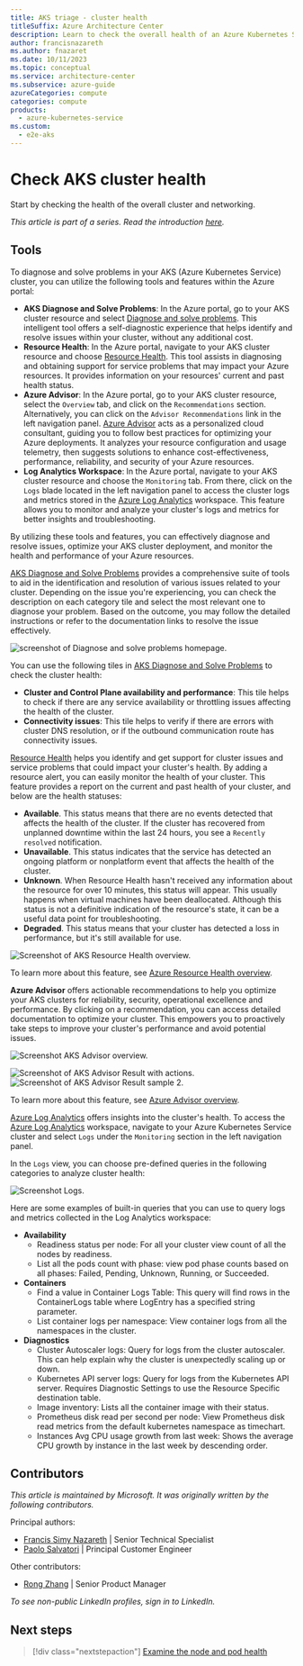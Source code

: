 ```yaml
---
title: AKS triage - cluster health
titleSuffix: Azure Architecture Center
description: Learn to check the overall health of an Azure Kubernetes Service (AKS) cluster, as part of a triage step for AKS clusters.
author: francisnazareth
ms.author: fnazaret
ms.date: 10/11/2023
ms.topic: conceptual
ms.service: architecture-center
ms.subservice: azure-guide
azureCategories: compute
categories: compute
products:
  - azure-kubernetes-service
ms.custom:
  - e2e-aks
---
```


# Check AKS cluster health

Start by checking the health of the overall cluster and networking.

_This article is part of a series. Read the introduction [here](aks-triage-practices.md)._

## Tools

To diagnose and solve problems in your AKS (Azure Kubernetes Service) cluster, you can utilize the following tools and features within the Azure portal:

- **AKS Diagnose and Solve Problems**: In the Azure portal, go to your AKS cluster resource and select [Diagnose and solve problems](/azure/aks/aks-diagnostics). This intelligent tool offers a self-diagnostic experience that helps identify and resolve issues within your cluster, without any additional cost.
- **Resource Health**: In the Azure portal, navigate to your AKS cluster resource and choose [Resource Health](/azure/service-health/resource-health-overview). This tool assists in diagnosing and obtaining support for service problems that may impact your Azure resources. It provides information on your resources' current and past health status.
- **Azure Advisor**: In the Azure portal, go to your AKS cluster resource, select the `Overview` tab, and click on the `Recommendations` section. Alternatively, you can click on the `Advisor Recommendations` link in the left navigation panel. [Azure Advisor](/azure/advisor/advisor-overview)  acts as a personalized cloud consultant, guiding you to follow best practices for optimizing your Azure deployments. It analyzes your resource configuration and usage telemetry, then suggests solutions to enhance cost-effectiveness, performance, reliability, and security of your Azure resources.
- **Log Analytics Workspace**: In the Azure portal, navigate to your AKS cluster resource and choose the `Monitoring` tab. From there, click on the `Logs` blade located in the left navigation panel to access the cluster logs and metrics stored in the [Azure Log Analytics](/azure/azure-monitor/logs/log-analytics-overview) workspace. This feature allows you to monitor and analyze your cluster's logs and metrics for better insights and troubleshooting.

By utilizing these tools and features, you can effectively diagnose and resolve issues, optimize your AKS cluster deployment, and monitor the health and performance of your Azure resources.

[AKS Diagnose and Solve Problems](/azure/aks/aks-diagnostics) provides a comprehensive suite of tools to aid in the identification and resolution of various issues related to your cluster. Depending on the issue you're experiencing, you can check the description on each category tile and select the most relevant one to diagnose your problem. Based on the outcome, you may follow the detailed instructions or refer to the documentation links to resolve the issue effectively. 

![screenshot of Diagnose and solve problems homepage.](images/aks-diagnostics.png)

You can use the following tiles in [AKS Diagnose and Solve Problems](/azure/aks/aks-diagnostics) to check the cluster health:

- **Cluster and Control Plane availability and performance**: This tile helps to check if there are any service availability or throttling issues affecting the health of the cluster.
- **Connectivity issues**: This tile helps to verify if there are errors with cluster DNS resolution, or if the outbound communication route has connectivity issues.

[Resource Health](/azure/service-health/resource-health-overview) helps you identify and get support for cluster issues and service problems that could impact your cluster's health. By adding a resource alert, you can easily monitor the health of your cluster. This feature provides a report on the current and past health of your cluster, and below are the health statuses:

- **Available**. This status means that there are no events detected that affects the health of the cluster. If the cluster has recovered from unplanned downtime within the last 24 hours, you see a `Recently resolved` notification.
- **Unavailable**. This status indicates that the service has detected an ongoing platform or nonplatform event that affects the health of the cluster.
- **Unknown**. When Resource Health hasn't received any information about the resource for over 10 minutes, this status will appear. This usually happens when virtual machines have been deallocated. Although this status is not a definitive indication of the resource's state, it can be a useful data point for troubleshooting.
- **Degraded**. This status means that your cluster has detected a loss in performance, but it's still available for use.

![Screenshot of AKS Resource Health overview.](images/aks-resource-health.png)

To learn more about this feature, see [Azure Resource Health overview](/azure/service-health/resource-health-overview).

**Azure Advisor** offers actionable recommendations to help you optimize your AKS clusters for reliability, security, operational excellence and performance. By clicking on a recommendation, you can access detailed documentation to optimize your cluster. This empowers you to proactively take steps to improve your cluster's performance and avoid potential issues.

![Screenshot AKS Advisor overview.](images/aks-advisor.png)

![Screenshot of AKS Advisor Result with actions.](images/aks-advisor-action.png) 
![Screenshot of AKS Advisor Result sample 2.](images/aks-advisor-result.png) 

To learn more about this feature, see [Azure Advisor overview](/azure/advisor/advisor-overview).

[Azure Log Analytics](/azure/azure-monitor/logs/log-analytics-overview) offers insights into the cluster's health. To access the [Azure Log Analytics](/azure/aks/monitor-aks) workspace, navigate to your Azure Kubernetes Service cluster and select `Logs` under the `Monitoring` section in the left navigation panel.

In the `Logs` view, you can choose pre-defined queries in the following categories to analyze cluster health:

![Screenshot Logs.](images/aks-logs.png)

Here are some examples of built-in queries that you can use to query logs and metrics collected in the Log Analytics workspace:

- **Availability**
  - Readiness status per node: For all your cluster view count of all the nodes by readiness.
  - List all the pods count with phase: view pod phase counts based on all phases: Failed, Pending, Unknown, Running, or Succeeded.
- **Containers**
  - Find a value in Container Logs Table: This query will find rows in the ContainerLogs table where LogEntry has a specified string parameter.
  - List container logs per namespace: View container logs from all the namespaces in the cluster.
- **Diagnostics**
  - Cluster Autoscaler logs: Query for logs from the cluster autoscaler. This can help explain why the cluster is unexpectedly scaling up or down.
  - Kubernetes API server logs: Query for logs from the Kubernetes API server. Requires Diagnostic Settings to use the Resource Specific destination table.
  - Image inventory: Lists all the container image with their status.
  - Prometheus disk read per second per node: View Prometheus disk read metrics from the default kubernetes namespace as timechart.
  - Instances Avg CPU usage growth from last week: Shows the average CPU growth by instance in the last week by descending order.

## Contributors

*This article is maintained by Microsoft. It was originally written by the following contributors.*

Principal authors:

- [Francis Simy Nazareth](https://www.linkedin.com/in/francis-simy-nazereth-971440a) | Senior Technical Specialist
- [Paolo Salvatori](https://www.linkedin.com/in/paolo-salvatori) | Principal Customer Engineer

Other contributors:

- [Rong Zhang](https://www.linkedin.com/in/rong-zhang-7335561a) | Senior Product Manager

*To see non-public LinkedIn profiles, sign in to LinkedIn.*

## Next steps

> [!div class="nextstepaction"]
> [Examine the node and pod health](aks-triage-node-health.md)
